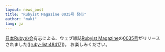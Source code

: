 ```yaml
---
layout: news_post
title: "Rubyist Magazine 0035号 発行"
author: "maki"
lang: ja
---
```


[日本Rubyの会][1]有志による、ウェブ雑誌[Rubyist
Magazine][2]の[0035号][3]がリリースされました([\[ruby-list:48417\]][4])。 お楽しみください。



[1]: http://jp.rubyist.net/
[2]: http://jp.rubyist.net/magazine/
[3]: http://jp.rubyist.net/magazine/?0035
[4]: https://blade.ruby-lang.org/ruby-list/48417
